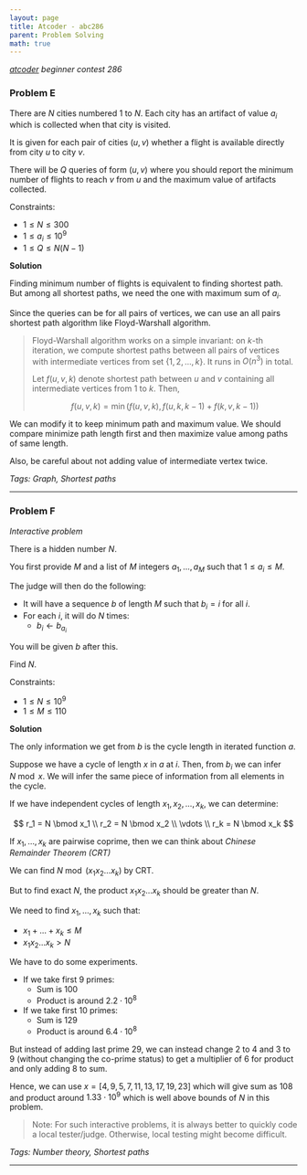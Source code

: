 ```yaml
---
layout: page
title: Atcoder - abc286
parent: Problem Solving
math: true
---
```


*[atcoder](http://atcoder.jp) beginner contest 286*

### Problem E

There are $N$ cities numbered $1$ to $N$. Each city has an artifact of value $a_i$
which is collected when that city is visited.

It is given for each pair of cities $(u, v)$ whether a flight is available directly
from city $u$ to city $v$.

There will be $Q$ queries of form $(u, v)$ where you should report the minimum
number of flights to reach $v$ from $u$ and the maximum value of artifacts collected.

Constraints:
- $1 \le N \le 300$
- $1 \le a_i \le 10^9$
- $1 \le Q \le N(N-1)$

**Solution**

Finding minimum number of flights is equivalent to finding shortest path.
But among all shortest paths, we need the one with maximum sum of $a_i$.

Since the queries can be for all pairs of vertices, we can use an all pairs shortest
path algorithm like Floyd-Warshall algorithm.

> Floyd-Warshall algorithm works on a simple invariant: on $k$-th iteration,
> we compute shortest paths between all pairs of vertices with intermediate
> vertices from set $\{1, 2, \ldots, k\}$. It runs in $O(n^3)$ in total.
> 
> Let $f(u, v, k)$ denote shortest path between $u$ and $v$ containing all intermediate
> vertices from $1$ to $k$. Then,
> 
> $$
> f(u, v, k) = \min{(f(u, v, k), f(u, k, k - 1) + f(k, v, k - 1))}
> $$

We can modify it to keep minimum path and maximum value.
We should compare minimize path length first and then maximize value
among paths of same length.

Also, be careful about not adding value of intermediate vertex twice.

*Tags: Graph, Shortest paths*

***

### Problem F 

*Interactive problem*

There is a hidden number $N$.

You first provide $M$ and a list of $M$ integers $a_1,\ldots,a_M$
such that $1 \le a_i \le M$.

The judge will then do the following:
- It will have a sequence $b$ of length $M$ such that $b_i = i$ for all $i$.
- For each $i$, it will do $N$ times:
  - $b_i \leftarrow b_{a_i}$

You will be given $b$ after this.

Find $N$.

Constraints:
- $1 \le N \le 10^9$
- $1 \le M \le 110$

**Solution**

The only information we get from $b$ is the cycle length in iterated
function $a$.

Suppose we have a cycle of length $x$ in $a$ at $i$.
Then, from $b_i$ we can infer $N \bmod x$.
We will infer the same piece of information from all elements in the cycle.

If we have independent cycles of length $x_1, x_2, \ldots, x_k$,
we can determine:

$$
r_1 = N \bmod x_1 \\
r_2 = N \bmod x_2 \\
\vdots \\
r_k = N \bmod x_k
$$

If $x_1,\ldots,x_k$ are pairwise coprime,
then we can think about *Chinese Remainder Theorem (CRT)*

We can find $N \bmod (x_1 x_2 \ldots x_k)$ by CRT.

But to find exact $N$, the product $x_1 x_2 \ldots x_k$ should be greater
than $N$.

We need to find $x_1, \ldots, x_k$ such that:
- $x_1 + \ldots + x_k \le M$
- $x_1 x_2 \ldots x_k \gt N$

We have to do some experiments.
- If we take first $9$ primes:
  - Sum is $100$
  - Product is around $2.2 \cdot 10^8$
- If we take first $10$ primes:
  - Sum is $129$
  - Product is around $6.4 \cdot 10^8$

But instead of adding last prime $29$, we can instead change
$2$ to $4$ and $3$ to $9$ (without changing the co-prime status)
to get a multiplier of $6$ for product and only adding $8$ to sum.

Hence, we can use $x = [4, 9, 5, 7, 11, 13, 17, 19, 23]$
which will give sum as $108$ and product around $1.33 \cdot 10^9$
which is well above bounds of $N$ in this problem.

> Note: For such interactive problems, it is always better
> to quickly code a local tester/judge. Otherwise, local
> testing might become difficult.

*Tags: Number theory, Shortest paths*

***